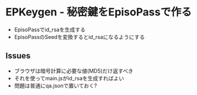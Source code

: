 <h1>EPKeygen - 秘密鍵をEpisoPassで作る</h1>

<ul>
  <li>EpisoPassでid_rsaを生成する</li>
  <li>EpisoPassのSeedを変換するとid_rsaになるようにする</li>
</ul>

<h2>Issues</h3>

<ul>
  <li>ブラウザは暗号計算に必要な値(MD5)だけ返すべき</li>
  <li>それを使ってmain.jsがid_rsaを生成すればよい</li>
  <li>問題は普通にqa.jsonで置いておく?</li>
</ul>


